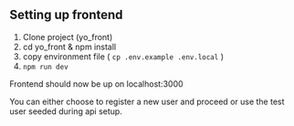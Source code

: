 ## Setting up frontend

1. Clone project (yo_front)
2. cd yo_front & npm install
3. copy environment file ( `cp .env.example .env.local` )
4. `npm run dev`

Frontend should now be up on localhost:3000

You can either choose to register a new user and proceed or use the test user seeded during api setup.
